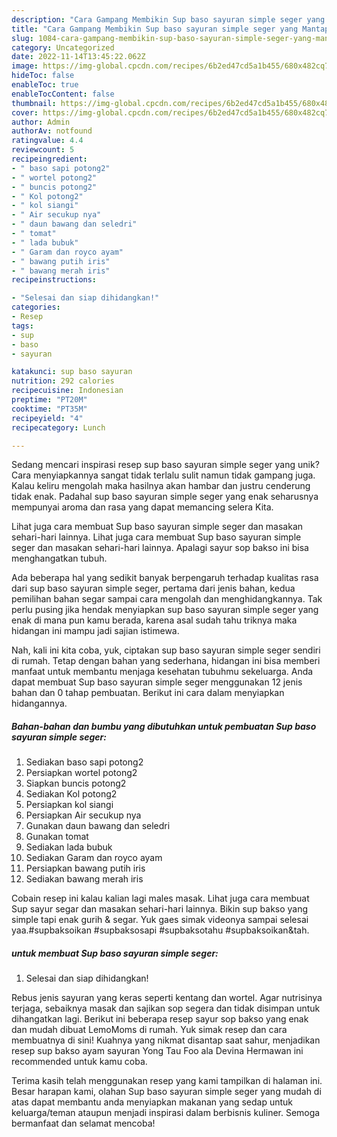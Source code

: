 ```yaml
---
description: "Cara Gampang Membikin Sup baso sayuran simple seger yang Mantap"
title: "Cara Gampang Membikin Sup baso sayuran simple seger yang Mantap"
slug: 1084-cara-gampang-membikin-sup-baso-sayuran-simple-seger-yang-mantap
category: Uncategorized
date: 2022-11-14T13:45:22.062Z
image: https://img-global.cpcdn.com/recipes/6b2ed47cd5a1b455/680x482cq70/sup-baso-sayuran-simple-seger-foto-resep-utama.jpg
hideToc: false
enableToc: true
enableTocContent: false
thumbnail: https://img-global.cpcdn.com/recipes/6b2ed47cd5a1b455/680x482cq70/sup-baso-sayuran-simple-seger-foto-resep-utama.jpg
cover: https://img-global.cpcdn.com/recipes/6b2ed47cd5a1b455/680x482cq70/sup-baso-sayuran-simple-seger-foto-resep-utama.jpg
author: Admin
authorAv: notfound
ratingvalue: 4.4
reviewcount: 5
recipeingredient:
- " baso sapi potong2"
- " wortel potong2"
- " buncis potong2"
- " Kol potong2"
- " kol siangi"
- " Air secukup nya"
- " daun bawang dan seledri"
- " tomat"
- " lada bubuk"
- " Garam dan royco ayam"
- " bawang putih iris"
- " bawang merah iris"
recipeinstructions:

- "Selesai dan siap dihidangkan!"
categories:
- Resep
tags:
- sup
- baso
- sayuran

katakunci: sup baso sayuran 
nutrition: 292 calories
recipecuisine: Indonesian
preptime: "PT20M"
cooktime: "PT35M"
recipeyield: "4"
recipecategory: Lunch

---
```





Sedang mencari inspirasi resep sup baso sayuran simple seger yang unik? Cara menyiapkannya sangat tidak terlalu sulit namun tidak gampang juga. Kalau keliru mengolah maka hasilnya akan hambar dan justru cenderung tidak enak. Padahal sup baso sayuran simple seger yang enak seharusnya mempunyai aroma dan rasa yang dapat memancing selera Kita.





Lihat juga cara membuat Sup baso sayuran simple seger dan masakan sehari-hari lainnya. Lihat juga cara membuat Sup baso sayuran simple seger dan masakan sehari-hari lainnya. Apalagi sayur sop bakso ini bisa menghangatkan tubuh.

Ada beberapa hal yang sedikit banyak berpengaruh terhadap kualitas rasa dari sup baso sayuran simple seger, pertama dari jenis bahan, kedua pemilihan bahan segar sampai cara mengolah dan menghidangkannya. Tak perlu pusing jika hendak menyiapkan sup baso sayuran simple seger yang enak di mana pun kamu berada, karena asal sudah tahu triknya maka hidangan ini mampu jadi sajian istimewa.






Nah, kali ini kita coba, yuk, ciptakan sup baso sayuran simple seger sendiri di rumah. Tetap dengan bahan yang sederhana, hidangan ini bisa memberi manfaat untuk membantu menjaga kesehatan tubuhmu sekeluarga. Anda dapat membuat Sup baso sayuran simple seger menggunakan 12 jenis bahan dan 0 tahap pembuatan. Berikut ini cara dalam menyiapkan hidangannya.

<!--inarticleads1-->

##### Bahan-bahan dan bumbu yang dibutuhkan untuk pembuatan Sup baso sayuran simple seger:

1. Sediakan  baso sapi potong2
1. Persiapkan  wortel potong2
1. Siapkan  buncis potong2
1. Sediakan  Kol potong2
1. Persiapkan  kol siangi
1. Persiapkan  Air secukup nya
1. Gunakan  daun bawang dan seledri
1. Gunakan  tomat
1. Sediakan  lada bubuk
1. Sediakan  Garam dan royco ayam
1. Persiapkan  bawang putih iris
1. Sediakan  bawang merah iris


Cobain resep ini kalau kalian lagi males masak. Lihat juga cara membuat Sup sayur segar dan masakan sehari-hari lainnya. Bikin sup bakso yang simple tapi enak gurih &amp; segar. Yuk gaes simak videonya sampai selesai yaa.#supbaksoikan #supbaksosapi #supbaksotahu #supbaksoikan&amp;tah. 

<!--inarticleads2-->

#####  untuk membuat Sup baso sayuran simple seger:


1. Selesai dan siap dihidangkan!

Rebus jenis sayuran yang keras seperti kentang dan wortel. Agar nutrisinya terjaga, sebaiknya masak dan sajikan sop segera dan tidak disimpan untuk dihangatkan lagi. Berikut ini beberapa resep sayur sop bakso yang enak dan mudah dibuat LemoMoms di rumah. Yuk simak resep dan cara membuatnya di sini! Kuahnya yang nikmat disantap saat sahur, menjadikan resep sup bakso ayam sayuran Yong Tau Foo ala Devina Hermawan ini recommended untuk kamu coba. 

Terima kasih telah menggunakan resep yang kami tampilkan di halaman ini. Besar harapan kami, olahan Sup baso sayuran simple seger yang mudah di atas dapat membantu anda menyiapkan makanan yang sedap untuk keluarga/teman ataupun menjadi inspirasi dalam berbisnis kuliner. Semoga bermanfaat dan selamat mencoba!
